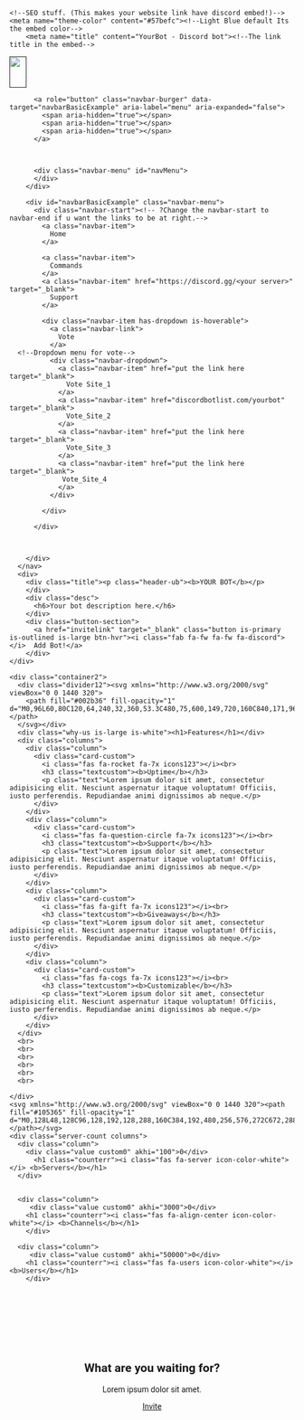 <!-- ! THIS LINE SHALL BE INCLUDED IN EVERY SUBSTANTIAL COPY OF THIS WEBSITE.
  ! MADE BY FURY#6717
  ! Frameworks: Bulma, Solar Theme;
-->
<!DOCTYPE html>
<html>
  <head>
    <meta charset="utf-8">
    <meta name="viewport" content="width=device-width, initial-scale=1">
    <title>Your bot | Home</title>
    <link rel="stylesheet" href="dark.css">
    <link rel="icon" href="img/discord.png" type="image/x-icon">
    <link rel="stylesheet" href="https://jenil.github.io/bulmaswatch/solar/bulmaswatch.min.css">
    <link href="https://fonts.googleapis.com/css2?family=Roboto:wght@500&display=swap" rel="stylesheet">
    <link rel="stylesheet" href="https://use.fontawesome.com/releases/v5.15.2/css/all.css"/>
    
    <!--SEO stuff. (This makes your website link have discord embed!)-->
    <meta name="theme-color" content="#57befc"><!--Light Blue default Its the embed color-->
        <meta name="title" content="YourBot - Discord bot"><!--The link title in the embed-->
<meta name="description" content="YOUR BOT DESCRIPTION"><!--Description ofc-->
<meta name="keywords" content="Discord bot, Best Discord bot, vote, Fury"><!--Some SEO so google can find your website on search better-->
<meta name="robots" content="index, follow"><!-- Ignorable -->
<meta http-equiv="Content-Type" content="text/html; charset=utf-8">
<meta name="language" content="English">
  </head>
  <style>
      body {
      font-family: 'Roboto', sans-serif;
      }
  </style>
  <body>
    <nav class="navbar" role="navigation" aria-label="main navigation">
        <div class="navbar-brand"> 
          <a class="navbar-item" href="">
            <img src="img/discord.png" width="30px" height="55px">
          </a>
      
          <a role="button" class="navbar-burger" data-target="navbarBasicExample" aria-label="menu" aria-expanded="false">
            <span aria-hidden="true"></span>
            <span aria-hidden="true"></span>
            <span aria-hidden="true"></span>
          </a>

      
      
          <div class="navbar-menu" id="navMenu">
          </div>
        </div>
      
        <div id="navbarBasicExample" class="navbar-menu">
          <div class="navbar-start"><!-- ?Change the navbar-start to navbar-end if u want the links to be at right.-->
            <a class="navbar-item">
              Home
            </a>
      
            <a class="navbar-item">
              Commands
            </a>
            <a class="navbar-item" href="https://discord.gg/<your server>" target="_blank">
              Support
            </a>
      
            <div class="navbar-item has-dropdown is-hoverable">
              <a class="navbar-link">
                Vote
              </a>
      <!--Dropdown menu for vote-->
              <div class="navbar-dropdown">
                <a class="navbar-item" href="put the link here target="_blank">
                  Vote Site_1
                </a>
                <a class="navbar-item" href="discordbotlist.com/yourbot" target="_blank">
                  Vote_Site_2
                </a>
                <a class="navbar-item" href="put the link here target="_blank">
                  Vote_Site_3
                </a>
                <a class="navbar-item" href="put the link here target="_blank">
                 Vote_Site_4
                </a>
              </div>
              
            </div>
           
          </div>
      

          
        </div>
      </nav>
      <div>
        <div class="title"><p class="header-ub"><b>YOUR BOT</b></p>
        </div>
        <div class="desc">
          <h6>Your bot description here.</h6>
        </div>
        <div class="button-section">
          <a href="invitelink" target="_blank" class="button is-primary is-outlined is-large btn-hvr"><i class="fab fa-fw fa-fw fa-discord"></i>  Add Bot!</a>
        </div>
    </div>
    
    <div class="container2">
      <div class="divider12"><svg xmlns="http://www.w3.org/2000/svg" viewBox="0 0 1440 320">
        <path fill="#002b36" fill-opacity="1" d="M0,96L60,80C120,64,240,32,360,53.3C480,75,600,149,720,160C840,171,960,117,1080,117.3C1200,117,1320,171,1380,197.3L1440,224L1440,0L1380,0C1320,0,1200,0,1080,0C960,0,840,0,720,0C600,0,480,0,360,0C240,0,120,0,60,0L0,0Z"></path>
      </svg></div>
      <div class="why-us is-large is-white"><h1>Features</h1></div>
      <div class="columns">
        <div class="column">
          <div class="card-custom">
            <i class="fas fa-rocket fa-7x icons123"></i><br>
            <h3 class="textcustom"><b>Uptime</b></h3>
            <p class="text">Lorem ipsum dolor sit amet, consectetur adipisicing elit. Nesciunt aspernatur itaque voluptatum! Officiis, iusto perferendis. Repudiandae animi dignissimos ab neque.</p>
          </div>
        </div>
        <div class="column">
          <div class="card-custom">
            <i class="fas fa-question-circle fa-7x icons123"></i><br>
            <h3 class="textcustom"><b>Support</b></h3>
            <p class="text">Lorem ipsum dolor sit amet, consectetur adipisicing elit. Nesciunt aspernatur itaque voluptatum! Officiis, iusto perferendis. Repudiandae animi dignissimos ab neque.</p>
          </div>
        </div>
        <div class="column">
          <div class="card-custom">
            <i class="fas fa-gift fa-7x icons123"></i><br>
            <h3 class="textcustom"><b>Giveaways</b></h3>
            <p class="text">Lorem ipsum dolor sit amet, consectetur adipisicing elit. Nesciunt aspernatur itaque voluptatum! Officiis, iusto perferendis. Repudiandae animi dignissimos ab neque.</p>
          </div>
        </div>
        <div class="column">
          <div class="card-custom">
            <i class="fas fa-cogs fa-7x icons123"></i><br>
            <h3 class="textcustom"><b>Customizable</b></h3>
            <p class="text">Lorem ipsum dolor sit amet, consectetur adipisicing elit. Nesciunt aspernatur itaque voluptatum! Officiis, iusto perferendis. Repudiandae animi dignissimos ab neque.</p>
          </div>
        </div>
      </div>
      <br>
      <br>
      <br>
      <br>
      <br>
      <br>
 
    </div>
    <svg xmlns="http://www.w3.org/2000/svg" viewBox="0 0 1440 320"><path fill="#105365" fill-opacity="1" d="M0,128L48,128C96,128,192,128,288,160C384,192,480,256,576,272C672,288,768,256,864,218.7C960,181,1056,139,1152,138.7C1248,139,1344,181,1392,202.7L1440,224L1440,0L1392,0C1344,0,1248,0,1152,0C1056,0,960,0,864,0C768,0,672,0,576,0C480,0,384,0,288,0C192,0,96,0,48,0L0,0Z"></path></svg>
    <div class="server-count columns">
      <div class="column">
        <div class="value custom0" akhi="100">0</div>
          <h1 class="counterr"><i class="fas fa-server icon-color-white"></i> <b>Servers</b></h1>
      </div>


      <div class="column">
         <div class="value custom0" akhi="3000">0</div>
        <h1 class="counterr"><i class="fas fa-align-center icon-color-white"></i> <b>Channels</b></h1>
        </div>

      <div class="column">
         <div class="value custom0" akhi="50000">0</div>
        <h1 class="counterr"><i class="fas fa-users icon-color-white"></i> <b>Users</b></h1>
        </div>
</div>

<br><br><br><br><br><br>
<center><div class="why-wait">
  <h1><b>What are you waiting for?</b></h1><p>Lorem ipsum dolor sit amet.</p>
  <a role="button" href="" class="button button-custom is-secondary is-large"> Invite</a>
</div>
</center>
<br>
<br><br><br>

<div class="footer">
  <div class="copyright" align="center">
    <script>
      document.write('&copy;' );
      document.write(' 2021 - ');
      document.write(new Date().getFullYear());
      document.write(' Aux - Not affilated with Discord, Inc.');
      document.write('<br><br>Made with ❤️ By Kiwi!') //You can remove this line. But credit is appreciated! Dont credit yourself!
      
    </script>
  </div>  
</div>
 <script src="ZMjeZ3J.js"></script>
  </body>
</html>
